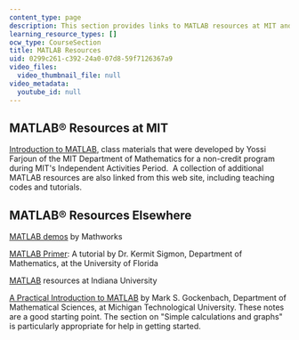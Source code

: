 ```yaml
---
content_type: page
description: This section provides links to MATLAB resources at MIT and elsewhere.
learning_resource_types: []
ocw_type: CourseSection
title: MATLAB Resources
uid: 0299c261-c392-24a0-07d8-59f7126367a9
video_files:
  video_thumbnail_file: null
video_metadata:
  youtube_id: null
---
```


MATLAB® Resources at MIT
------------------------

[Introduction to MATLAB](/courses/res-18-002-introduction-to-matlab-spring-2008), class materials that were developed by Yossi Farjoun of the MIT Department of Mathematics for a non-credit program during MIT's Independent Activities Period.  A collection of additional MATLAB resources are also linked from this web site, including teaching codes and tutorials.

MATLAB® Resources Elsewhere
---------------------------

[MATLAB demos](http://www.mathworks.com/products/demos/) by Mathworks

[MATLAB Primer](http://www.math.ucsd.edu/~bdriver/21d-s99/matlab-primer.html): A tutorial by Dr. Kermit Sigmon, Department of Mathematics, at the University of Florida

[MATLAB](http://www.indiana.edu/~statmath/math/matlab/) resources at Indiana University

[A Practical Introduction to MATLAB](http://www.math.mtu.edu/~msgocken/intro/intro.html) by Mark S. Gockenbach, Department of Mathematical Sciences, at Michigan Technological University. These notes are a good starting point. The section on "Simple calculations and graphs" is particularly appropriate for help in getting started.